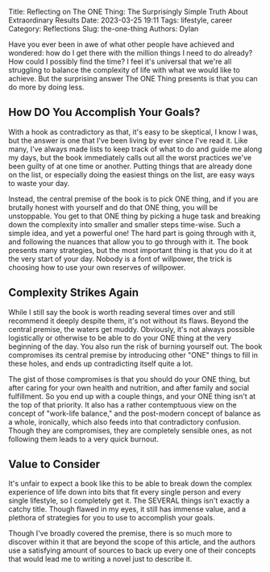 Title: Reflecting on The ONE Thing: The Surprisingly Simple Truth About Extraordinary Results
Date: 2023-03-25 19:11
Tags: lifestyle, career
Category: Reflections
Slug: the-one-thing
Authors: Dylan

Have you ever been in awe of what other people have achieved and wondered: how do I get there with the million things I need to do already? How could I possibly find the time? I feel it's universal that we're all struggling to balance the complexity of life with what we would like to achieve. But the surprising answer The ONE Thing presents is that you can do more by doing less.

## How DO You Accomplish Your Goals?

With a hook as contradictory as that, it's easy to be skeptical, I know I was, but the answer is one that I've been living by ever since I've read it. Like many, I've always made lists to keep track of what to do and guide me along my days, but the book immediately calls out all the worst practices we've been guilty of at one time or another. Putting things that are already done on the list, or especially doing the easiest things on the list, are easy ways to waste your day.

Instead, the central premise of the book is to pick ONE thing, and if you are brutally honest with yourself and do that ONE thing, you will be unstoppable. You get to that ONE thing by picking a huge task and breaking down the complexity into smaller and smaller steps time-wise. Such a simple idea, and yet a powerful one! The hard part is going through with it, and following the nuances that allow you to go through with it. The book presents many strategies, but the most important thing is that you do it at the very start of your day. Nobody is a font of willpower, the trick is choosing how to use your own reserves of willpower.

## Complexity Strikes Again

While I still say the book is worth reading several times over and still recommend it deeply despite them, it's not without its flaws. Beyond the central premise, the waters get muddy. Obviously, it's not always possible logistically or otherwise to be able to do your ONE thing at the very beginning of the day. You also run the risk of burning yourself out. The book compromises its central premise by introducing other "ONE" things to fill in these holes, and ends up contradicting itself quite a lot.

The gist of those compromises is that you should do your ONE thing, but after caring for your own health and nutrition, and after family and social fulfillment. So you end up with a couple things, and your ONE thing isn't at the top of that priority. It also has a rather contemptuous view on the concept of "work-life balance," and the post-modern concept of balance as a whole, ironically, which also feeds into that contradictory confusion. Though they are compromises, they are completely sensible ones, as not following them leads to a very quick burnout.

## Value to Consider

It's unfair to expect a book like this to be able to break down the complex experience of life down into bits that fit every single person and every single lifestyle, so I completely get it. The SEVERAL things isn't exactly a catchy title. Though flawed in my eyes, it still has immense value, and a plethora of strategies for you to use to accomplish your goals. 

Though I've broadly covered the premise, there is so much more to discover within it that are beyond the scope of this article, and the authors use a satisfying amount of sources to back up every one of their concepts that would lead me to writing a novel just to describe it.